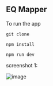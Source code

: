 ## EQ Mapper


To run the app

```
git clone

npm install

npm run dev

```

 screenshot 1:

![image](https://user-images.githubusercontent.com/44177904/198014157-3ff9ccfe-0c2b-496e-b99f-54668344fe65.png)
